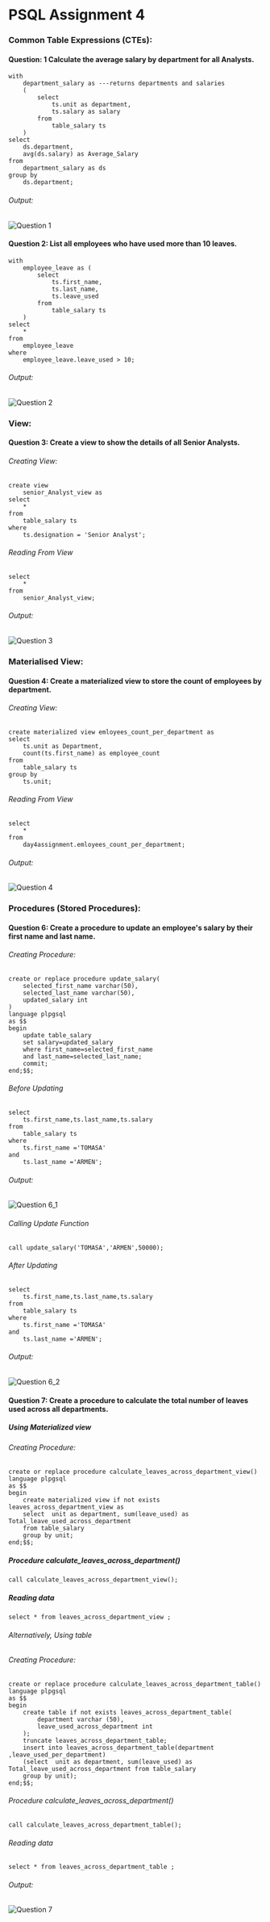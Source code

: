 # PSQL Assignment 4

### Common Table Expressions (CTEs):

#### Question: 1  Calculate the average salary by department for all Analysts.
```
with
	department_salary as ---returns departments and salaries
	(
		select
			ts.unit as department,
			ts.salary as salary
		from
			table_salary ts
	)
select
	ds.department,
	avg(ds.salary) as Average_Salary
from
	department_salary as ds
group by
	ds.department;
```
###### Output:
![Question 1](outputs/output_of_question_1.png)

#### Question 2: List all employees who have used more than 10 leaves.
```
with
	employee_leave as (
		select
			ts.first_name,
			ts.last_name,
			ts.leave_used
		from
			table_salary ts
	)
select
	*
from
	employee_leave
where
	employee_leave.leave_used > 10;
```
###### Output:
![Question 2](outputs/output_of_question_2.png)


### View:

#### Question 3: Create a view to show the details of all Senior Analysts.
###### Creating View:
```
create view
	senior_Analyst_view as
select
	*
from
	table_salary ts
where
	ts.designation = 'Senior Analyst';
```
###### Reading From View
```
select
	*
from
	senior_Analyst_view;
```
###### Output:
![Question 3](outputs/output_of_question_3.png)

### Materialised View:
#### Question 4: Create a materialized view to store the count of employees by department.
###### Creating View:
```
create materialized view emloyees_count_per_department as
select
	ts.unit as Department,
	count(ts.first_name) as employee_count
from
	table_salary ts
group by
	ts.unit;

```
###### Reading From View
```
select
	*
from
	day4assignment.emloyees_count_per_department;
```
###### Output:
![Question 4](outputs/output_of_question_4.png)

### Procedures (Stored Procedures):
#### Question 6: Create a procedure to update an employee's salary by their first name and last name.
###### Creating Procedure:
```
create or replace procedure update_salary(
	selected_first_name varchar(50),
	selected_last_name varchar(50),
	updated_salary int
)
language plpgsql
as $$
begin 
	update table_salary 
	set salary=updated_salary
	where first_name=selected_first_name
	and last_name=selected_last_name;
	commit;
end;$$;

```
###### Before Updating
```
select
	ts.first_name,ts.last_name,ts.salary 
from 
	table_salary ts 
where
	ts.first_name ='TOMASA'
and
	ts.last_name ='ARMEN';
```
###### Output: 
![Question 6_1](outputs/output_of_question_6_1.png)

###### Calling Update Function
```
call update_salary('TOMASA','ARMEN',50000);
```
###### After Updating
```
select
	ts.first_name,ts.last_name,ts.salary 
from 
	table_salary ts 
where
	ts.first_name ='TOMASA'
and
	ts.last_name ='ARMEN';
```
###### Output:
![Question 6_2](outputs/output_of_question_6_2.png)

#### Question 7: Create a procedure to calculate the total number of leaves used across all departments.

##### Using Materialized view
###### Creating Procedure:
```
create or replace procedure calculate_leaves_across_department_view()
language plpgsql
as $$
begin 
	create materialized view if not exists leaves_across_department_view as
	select  unit as department, sum(leave_used) as Total_leave_used_across_department
	from table_salary
	group by unit;
end;$$;
```
##### Procedure calculate_leaves_across_department()
```
call calculate_leaves_across_department_view();
```
##### Reading data
```
select * from leaves_across_department_view ;
```

###### Alternatively, Using table

###### Creating Procedure:
```
create or replace procedure calculate_leaves_across_department_table()
language plpgsql
as $$
begin 
	create table if not exists leaves_across_department_table(
		department varchar (50),
		leave_used_across_department int
	);
	truncate leaves_across_department_table;
	insert into leaves_across_department_table(department ,leave_used_per_department)
	(select  unit as department, sum(leave_used) as Total_leave_used_across_department from table_salary
	group by unit);
end;$$;
```
###### Procedure calculate_leaves_across_department()
```
call calculate_leaves_across_department_table();
```
###### Reading data
```
select * from leaves_across_department_table ;
```

###### Output:
![Question 7](outputs/output_of_question_7.png)

